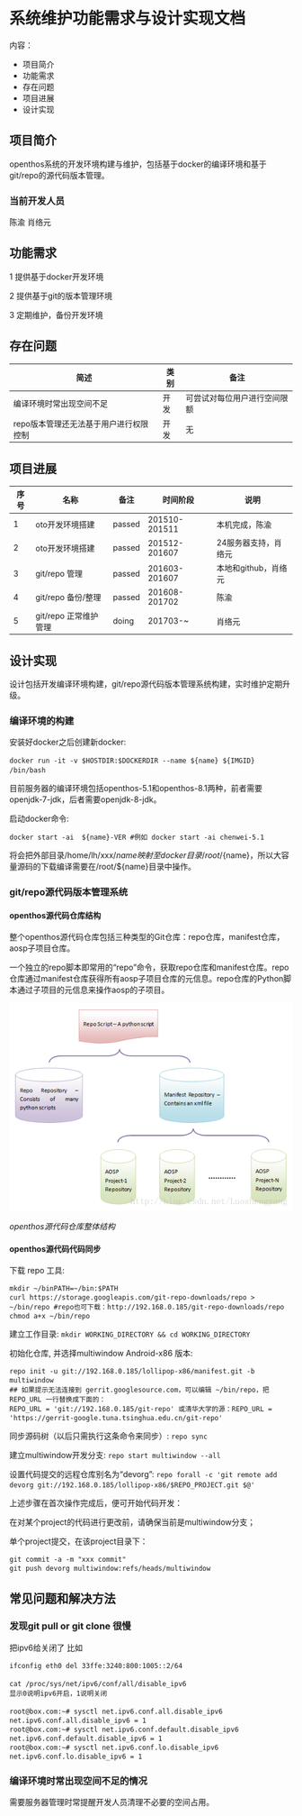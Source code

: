 # 系统维护功能需求与设计实现文档
内容：

- 项目简介
- 功能需求
- 存在问题
- 项目进展
- 设计实现

## 项目简介
openthos系统的开发环境构建与维护，包括基于docker的编译环境和基于git/repo的源代码版本管理。

### 当前开发人员
陈渝 肖络元

## 功能需求

1 提供基于docker开发环境

2 提供基于git的版本管理环境

3 定期维护，备份开发环境

## 存在问题

| 简述 | 类别 | 备注 |
|---|---|---|
|编译环境时常出现空间不足|开发|可尝试对每位用户进行空间限额|
|repo版本管理还无法基于用户进行权限控制|开发|无|

## 项目进展
序号|名称 | 备注|时间阶段|说明
------------- | ------------- | ------------- |-------------| -------------
1| oto开发环境搭建| passed|201510-201511|本机完成，陈渝
2| oto开发环境搭建| passed|201512-201607|24服务器支持，肖络元
3| git/repo 管理| passed|201603-201607|本地和github，肖络元
4| git/repo 备份/整理| passed |201608-201702|陈渝
5| git/repo 正常维护管理| doing |201703-~|肖络元

## 设计实现

设计包括开发编译环境构建，git/repo源代码版本管理系统构建，实时维护定期升级。

### 编译环境的构建
安装好docker之后创建新docker:

`docker run -it -v $HOSTDIR:$DOCKERDIR --name ${name} ${IMGID} /bin/bash`

目前服务器的编译环境包括openthos-5.1和openthos-8.1两种，前者需要openjdk-7-jdk，后者需要openjdk-8-jdk。

启动docker命令:

`docker start -ai  ${name}-VER #例如 docker start -ai chenwei-5.1`

将会把外部目录/home/lh/xxx/${name} 映射至docker目录/root/${name}，所以大容量源码的下载编译需要在/root/${name}目录中操作。

### git/repo源代码版本管理系统
#### openthos源代码仓库结构

整个openthos源代码仓库包括三种类型的Git仓库：repo仓库，manifest仓库，aosp子项目仓库。

一个独立的repo脚本即常用的“repo”命令，获取repo仓库和manifest仓库。repo仓库通过manifest仓库获得所有aosp子项目仓库的元信息。repo仓库的Python脚本通过子项目的元信息来操作aosp的子项目。

![openthos源代码仓库整体结构](img/20140114004627265.png)

*openthos源代码仓库整体结构*

#### openthos源代码代码同步

下载 repo 工具:
```
mkdir ~/binPATH=~/bin:$PATH
curl https://storage.googleapis.com/git-repo-downloads/repo > ~/bin/repo #repo也可下载：http://192.168.0.185/git-repo-downloads/repo
chmod a+x ~/bin/repo
```
建立工作目录:
`mkdir WORKING_DIRECTORY && cd WORKING_DIRECTORY`

初始化仓库, 并选择multiwindow Android-x86 版本:
```
repo init -u git://192.168.0.185/lollipop-x86/manifest.git -b multiwindow  
## 如果提示无法连接到 gerrit.googlesource.com，可以编辑 ~/bin/repo，把 REPO_URL 一行替换成下面的：
REPO_URL = 'git://192.168.0.185/git-repo' 或清华大学的源：REPO_URL = 'https://gerrit-google.tuna.tsinghua.edu.cn/git-repo'
```
同步源码树（以后只需执行这条命令来同步）:
`repo sync`

建立multiwindow开发分支:
`repo start multiwindow --all`

设置代码提交的远程仓库别名为“devorg”:
`repo forall -c 'git remote add devorg git://192.168.0.185/lollipop-x86/$REPO_PROJECT.git $@'`

上述步骤在首次操作完成后，便可开始代码开发：

在对某个project的代码进行更改前，请确保当前是multiwindow分支；

单个project提交，在该project目录下：
```
git commit -a -m "xxx commit"
git push devorg multiwindow:refs/heads/multiwindow 
```

## 常见问题和解决方法
### 发现git pull or git clone 很慢
把ipv6给关闭了
比如
```
ifconfig eth0 del 33ffe:3240:800:1005::2/64

cat /proc/sys/net/ipv6/conf/all/disable_ipv6
显示0说明ipv6开启，1说明关闭

root@box.com:~# sysctl net.ipv6.conf.all.disable_ipv6
net.ipv6.conf.all.disable_ipv6 = 1
root@box.com:~# sysctl net.ipv6.conf.default.disable_ipv6
net.ipv6.conf.default.disable_ipv6 = 1
root@box.com:~# sysctl net.ipv6.conf.lo.disable_ipv6
net.ipv6.conf.lo.disable_ipv6 = 1
```
### 编译环境时常出现空间不足的情况
需要服务器管理时常提醒开发人员清理不必要的空间占用。

